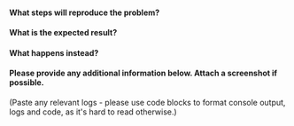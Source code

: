 #### What steps will reproduce the problem?

#### What is the expected result?

#### What happens instead?

#### Please provide any additional information below. Attach a screenshot if possible.

(Paste any relevant logs - please use code blocks to format console output, logs and code, as
it's hard to read otherwise.)